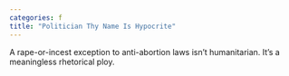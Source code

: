 ```yaml
---
categories: f
title: "Politician Thy Name Is Hypocrite"
---
```

A rape-or-incest exception to anti-abortion laws isn’t humanitarian. It’s a meaningless rhetorical ploy.